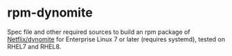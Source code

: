 # rpm-dynomite

Spec file and other required sources to build an rpm package of
[Netflix/dynomite](https://github.com/Netflix/dynomite/) for Enterprise Linux
7 or later (requires systemd), tested on RHEL7 and RHEL8.

